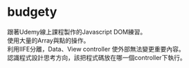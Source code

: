 # budgety

跟著Udemy線上課程製作的Javascript DOM練習。<br/>
使用大量的Array與點的操作。<br/>
利用IIFE分離，Data、View controller 使外部無法變更重要內容。<br/>
認識程式設計思考方向，該把程式碼放在哪一個controller下執行。
